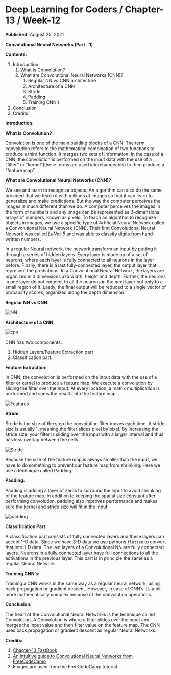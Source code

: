 # Deep Learning for Coders / Chapter-13 / Week-12

**Published:** August 25, 2021

**Convolutional Neural Networks \(Part - 1\)**

**Contents:**

1. Introduction
   1. What is Convolution?
   2. What are Convolutional Neural Networks \(CNN\)?
      1. Regular NN vs CNN architecture
      2. Architecture of a CNN
      3. Stride
      4. Padding
      5. Training CNN’s
2. Conclusion
3. Credits

**Introduction:**

**What is Convolution?**

Convolution is one of the main building blocks of a CNN. The term convolution refers to the mathematical combination of two functions to produce a third function. It merges two sets of information. In the case of a CNN, the convolution is performed on the input data with the use of a “filter” or “kernel”\(these terms are used interchangeably\) to then produce a “feature map”.

**What are Convolutional Neural Networks \(CNN\)?**

We see and learn to recognize objects. An algorithm can also do the same provided that we teach it with millions of images so that it can learn to generalize and make predictions. But the way the computer perceives the images is much different than we do. A computer perceives the images in the form of numbers and any image can be represented as 2-dimensional arrays of numbers, known as pixels. To teach an algorithm to recognize objects in images, we use a specific type of Artificial Neural Network called a Convolutional Neural Network \(CNN\). Their first Convolutional Neural Network was called _LeNet-5_ and was able to classify digits from hand-written numbers.

In a regular Neural network, the network transform an input by putting it through a series of hidden layers. Every layer is made up of a set of neurons, where each layer is fully connected to all neurons in the layer before. Finally, there is a last fully-connected layer, the output layer that represent the predictions. In a Convolutional Neural Network, the layers are organized in 3 dimensions aka width, height and depth. Further, the neurons in one layer do not connect to all the neurons in the next layer but only to a small region of it. Lastly, the final output will be reduced to a single vector of probability scores, organized along the depth dimension.

**Regular NN vs CNN:**

![NN](https://user-images.githubusercontent.com/14807933/131738585-f33fbe1c-7511-46cb-b3fe-087983842285.png)

**Architecture of a CNN:**

![cnn](https://user-images.githubusercontent.com/14807933/131738597-53b35bf6-144c-4aa2-9dc1-02d8e8044679.png)

CNN has two components:

1. Hidden Layers/Feature Extraction part
2. Classification part.

**Feature Extraction:**

In CNN, the convolution is performed on the input data with the use of a filter or kernel to produce a feature map. We execute a convolution by sliding the filter over the input. At every location, a matrix multiplication is performed and sums the result onto the feature map.

![Features](https://user-images.githubusercontent.com/14807933/131738638-5d3dc08d-0aff-4593-b722-b2d947517188.gif)

**Stride:**

Stride is the size of the step the convolution filter moves each time. A stride size is usually 1, meaning the filter slides pixel by pixel. By increasing the stride size, your filter is sliding over the input with a larger interval and thus has less overlap between the cells.

![Stride](https://user-images.githubusercontent.com/14807933/131738653-c81a7aea-0b65-451c-9c48-4b474e7e870b.gif)

Because the size of the feature map is always smaller than the input, we have to do something to prevent our feature map from shrinking. Here we use a technique called Padding.

**Padding:**

Padding is adding a layer of zeros to surround the input to avoid shrinking of the feature map. In addition to keeping the spatial size constant after performing convolution, padding also improves performance and makes sure the kernel and stride size will fit in the input.

![padding](https://user-images.githubusercontent.com/14807933/131738698-caf1c4db-d9d9-43f7-b52b-3796af951966.gif)

**Classification Part:**

A classification part consists of fully connected layers and these layers can accept 1-D data. Since we have 3-D data we use pythons `flatten` to convert that into 1-D data. The last layers of a Convolutional NN are fully connected layers. Neurons in a fully connected layer have full connections to all the activations in the previous layer. This part is in principle the same as a regular Neural Network.

**Training CNN’s:**

Training a CNN works in the same way as a regular neural network, using back propagation or gradient descent. However, in case of CNN’s it’s a bit more mathematically complex because of the convolution operations.

**Conclusion:**

The heart of the Convolutional Neural Networks is the technique called Convolution. A Convolution is where a filter slides over the input and merges the input value and then filter value on the feature map. The CNN uses back propagation or gradient descent as regular Neural Networks.

**Credits:**

1. [Chapter-13 FastBook](https://colab.research.google.com/github/fastai/fastbook/blob/master/13_convolutions.ipynb)
2. [An intuitive guide to Convolutional Neural Networks from FreeCodeCamp](https://www.freecodecamp.org/news/an-intuitive-guide-to-convolutional-neural-networks-260c2de0a050/)
3. Images are used from the FreeCodeCamp tutorial.

